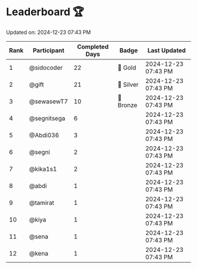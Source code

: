 # Leaderboard 🏆

Updated on: 2024-12-23 07:43 PM

| Rank | Participant       | Completed Days | Badge      | Last Updated         |
|------|-------------------|----------------|------------|----------------------|
| 1    | @sidocoder        | 22             | 🏅 Gold     | 2024-12-23 07:43 PM |
| 2    | @gift             | 21             | 🥈 Silver   | 2024-12-23 07:43 PM |
| 3    | @sewasewT7        | 10             | 🥉 Bronze   | 2024-12-23 07:43 PM |
| 4    | @segnitsega       | 6              |            | 2024-12-23 07:43 PM |
| 5    | @Abdi036          | 3              |            | 2024-12-23 07:43 PM |
| 6    | @segni            | 2              |            | 2024-12-23 07:43 PM |
| 7    | @kika1s1          | 2              |            | 2024-12-23 07:43 PM |
| 8    | @abdi             | 1              |            | 2024-12-23 07:43 PM |
| 9    | @tamirat          | 1              |            | 2024-12-23 07:43 PM |
| 10   | @kiya             | 1              |            | 2024-12-23 07:43 PM |
| 11   | @sena             | 1              |            | 2024-12-23 07:43 PM |
| 12   | @kena             | 1              |            | 2024-12-23 07:43 PM |
